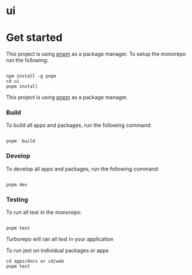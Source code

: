# ui

# Get started

This project is using [pnpm](https://pnpm.io/) as a package manager. To setup the monorepo run the following:

```

npm install -g pnpm
cd ui
pnpm install

```

This project is using [pnpm](https://pnpm.io/) as a package manager.

### Build

To build all apps and packages, run the following command:

```

pnpm  build

```

### Develop

To develop all apps and packages, run the following command:

```

pnpm dev

```

### Testing

To run all test in the monorepo:

```

pnpm test

```

Turborepo will ran all test in your application

To run jest on individual packages or apps

```
cd apps/docs or cd/web
pnpm test

```
